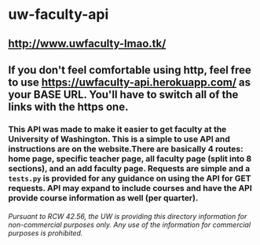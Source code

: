 # uw-faculty-api

## http://www.uwfaculty-lmao.tk/

## If you don't feel comfortable using http, feel free to use https://uwfaculty-api.herokuapp.com/ as your BASE URL. You'll have to switch all of the links with the https one.

### This API was made to make it easier to get faculty at the University of Washington. This is a simple to use API and instructions are on the website.There are basically 4 routes: home page, specific teacher page, all faculty page (split into 8 sections), and an add faculty page. Requests are simple and a `tests.py` is provided for any guidance on using the API for GET requests. API may expand to include courses and have the API provide course information as well (per quarter).

###### Pursuant to RCW 42.56, the UW is providing this directory information for non-commercial purposes only. Any use of the information for commercial purposes is prohibited.

